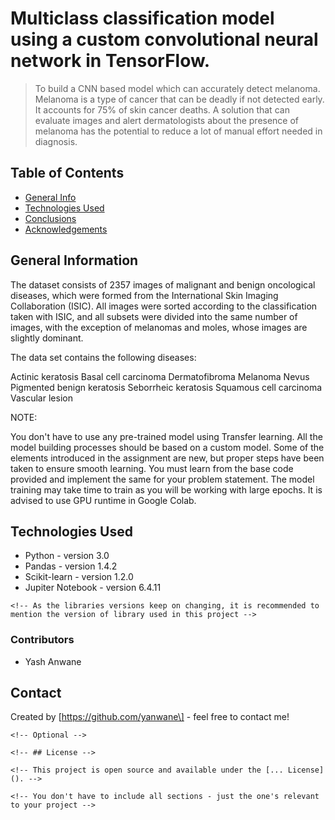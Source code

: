 # Multiclass classification model using a custom convolutional neural network in TensorFlow.
> To build a CNN based model which can accurately detect melanoma. Melanoma is a type of cancer that can be deadly if not detected early. It accounts for 75% of skin cancer deaths. A solution that can evaluate images and alert dermatologists about the presence of melanoma has the potential to reduce a lot of manual effort needed in diagnosis.


## Table of Contents
* [General Info](#general-information)
* [Technologies Used](#technologies-used)
* [Conclusions](#conclusions)
* [Acknowledgements](#acknowledgements)

<!-- You can include any other section that is pertinent to your problem -->

## General Information 
The dataset consists of 2357 images of malignant and benign oncological diseases, which were formed from the International Skin Imaging Collaboration (ISIC). All images were sorted according to the classification taken with ISIC, and all subsets were divided into the same number of images, with the exception of melanomas and moles, whose images are slightly dominant.


The data set contains the following diseases:

Actinic keratosis
Basal cell carcinoma
Dermatofibroma
Melanoma
Nevus
Pigmented benign keratosis
Seborrheic keratosis
Squamous cell carcinoma
Vascular lesion
 
NOTE:

You don't have to use any pre-trained model using Transfer learning. All the model building processes should be based on a custom model.
Some of the elements introduced in the assignment are new, but proper steps have been taken to ensure smooth learning. You must learn from the base code provided and implement the same for your problem statement.
The model training may take time to train as you will be working with large epochs. It is advised to use GPU runtime in Google Colab.

<!-- You don't have to answer all the questions - just the ones relevant to your project. -->



<!-- You don't have to answer all the questions - just the ones relevant to your project. -->


## Technologies Used

-   Python - version 3.0
-   Pandas - version 1.4.2
-   Scikit-learn - version 1.2.0
-   Jupiter Notebook - version 6.4.11

```{=html}
<!-- As the libraries versions keep on changing, it is recommended to mention the version of library used in this project -->
```
### Contributors

-   Yash Anwane

## Contact

Created by \[https://github.com/yanwane\] - feel free to contact me!

```{=html}
<!-- Optional -->
```
```{=html}
<!-- ## License -->
```
```{=html}
<!-- This project is open source and available under the [... License](). -->
```
```{=html}
<!-- You don't have to include all sections - just the one's relevant to your project -->
```